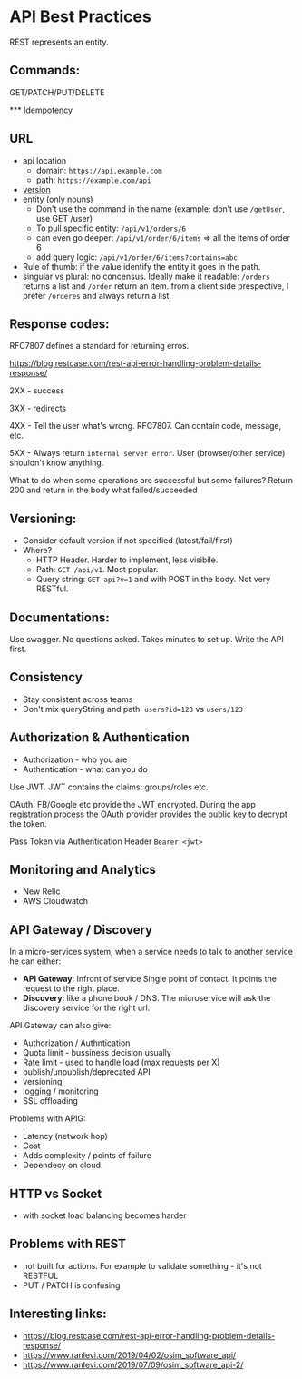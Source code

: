 # API Best Practices

REST represents an entity.

## Commands: 

GET/PATCH/PUT/DELETE 

*** Idempotency 

## URL

- api location
  - domain: `https://api.example.com`
  - path: `https://example.com/api`
- [version](https://gist.github.com/ron23/22137095cd3f04cd89f6c75d313202af#versioning)
- entity (only nouns)
  - Don't use the command in the name (example: don’t use `/getUser`, use GET /user)
  - To pull specific entity: `/api/v1/orders/6`
  - can even go deeper: `/api/v1/order/6/items` => all the items of order 6
  - add query logic: `/api/v1/order/6/items?contains=abc`
- Rule of thumb: if the value identify the entity it goes in the path. 
- singular vs plural: no concensus. Ideally make it readable: `/orders` returns a list and `/order` return an item. 
from a client side prespective, I prefer `/orderes` and always return a list.

## Response codes:
RFC7807 defines a standard for returning erros.

https://blog.restcase.com/rest-api-error-handling-problem-details-response/

2XX - success

3XX - redirects

4XX - Tell the user what's wrong. RFC7807. Can contain code, message, etc.

5XX - Always return `internal server error`. User (browser/other service) shouldn't know anything.

What to do when some operations are successful but some failures?
Return 200 and return in the body what failed/succeeded

## Versioning: 
- Consider default version if not specified (latest/fail/first)
- Where?
  - HTTP Header. Harder to implement, less visibile.
  - Path: `GET /api/v1`. Most popular.
  - Query string: `GET api?v=1` and with POST in the body. Not very RESTful.
  
## Documentations: 
Use swagger. No questions asked. Takes minutes to set up. Write the API first.

## Consistency
- Stay consistent across teams
- Don't mix queryString and path: `users?id=123` vs `users/123`

## Authorization & Authentication
- Authorization - who you are
- Authentication - what can you do

Use JWT. JWT contains the claims: groups/roles etc.

OAuth: FB/Google etc provide the JWT encrypted. During the app registration process the OAuth provider provides the public key to decrypt the token.

Pass Token via Authentication Header `Bearer <jwt>`

## Monitoring and Analytics
- New Relic
- AWS Cloudwatch

## API Gateway / Discovery
In a micro-services system, when a service needs to talk to another service he can either:
- **API Gateway**: Infront of service Single point of contact. It points the request to the right place.
- **Discovery**: like a phone book / DNS. The microservice will ask the discovery service for the right url.

API Gateway can also give:
  - Authorization / Authntication
  - Quota limit - bussiness decision usually
  - Rate limit - used to handle load (max requests per X) 
  - publish/unpublish/deprecated API
  - versioning
  - logging / monitoring
  - SSL offloading 
 
Problems with APIG:
  - Latency (network hop)
  - Cost
  - Adds complexity / points of failure
  - Dependecy on cloud

## HTTP vs Socket
- with socket load balancing becomes harder

## Problems with REST
- not built for actions. For example to validate something - it's not RESTFUL
- PUT / PATCH is confusing
 
## Interesting links:
- https://blog.restcase.com/rest-api-error-handling-problem-details-response/
- https://www.ranlevi.com/2019/04/02/osim_software_api/
- https://www.ranlevi.com/2019/07/09/osim_software_api-2/ 
